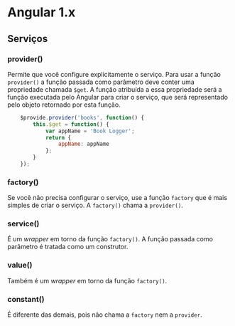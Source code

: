 # Angular 1.x

## Serviços

### provider()

Permite que você configure explicitamente o serviço.
Para usar a função `provider()` a função passada como parâmetro deve conter uma propriedade chamada `$get`.
A função atribuída a essa propriedade será a função executada pelo Angular para criar o serviço, que será representado pelo objeto retornado
por esta função.

````javascript
    $provide.provider('books', function() {
        this.$get = function() {
            var appName = 'Book Logger';
            return {
                appName: appName
            };
        }
    });
````

### factory()

Se você não precisa configurar o serviço, use a função `factory` que é mais simples de criar o serviço.
A `factory()` chama a `provider()`.

### service()

É um _wrapper_ em torno da função `factory()`.
A função passada como parâmetro é tratada como um construtor.

### value()

Também é um _wrapper_ em torno da função `factory()`.

### constant()

É diferente das demais, pois não chama a `factory` nem a `provider`.